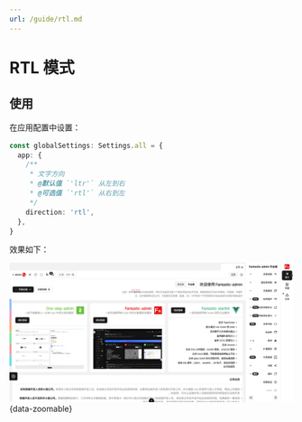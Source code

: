 ```yaml
---
url: /guide/rtl.md
---
```

# RTL 模式&#x20;

## 使用

在应用配置中设置：

```ts {2-9}
const globalSettings: Settings.all = {
  app: {
    /**
     * 文字方向
     * @默认值 `'ltr'` 从左到右
     * @可选值 `'rtl'` 从右到左
     */
    direction: 'rtl',
  },
}
```

效果如下：

![](/rtl.png){data-zoomable}
